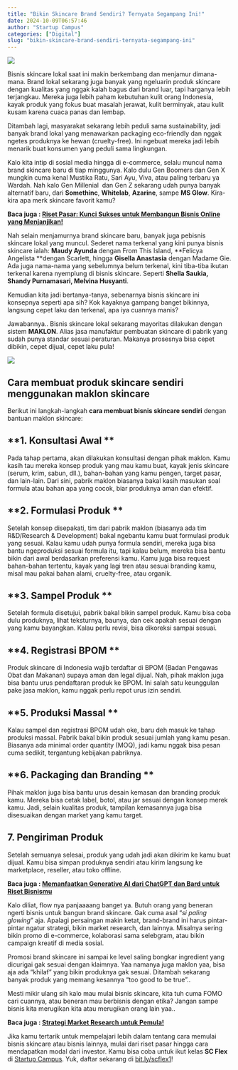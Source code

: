 ```yaml
---
title: "Bikin Skincare Brand Sendiri? Ternyata Segampang Ini!"
date: 2024-10-09T06:57:46
author: "Startup Campus"
categories: ["Digital"]
slug: "bikin-skincare-brand-sendiri-ternyata-segampang-ini"
---
```


![](https://lh7-rt.googleusercontent.com/docsz/AD_4nXeplQB1WZgqwk03y8rJUfMf5WzgiTEbmDeQh9illqbTAJppCXtBevUOKfZWUgzLvfNZ-9A_qdyk2pb4-ohTgrHMKoKYcpAbbMl67vSvAIx7Uej6zP-ZI5OdimCbPifkFNkVsjRm9g_ctmCjJYJ5C904WIes?key=vV_9f1MQ7LzHdtp7ANtlyQ)

Bisnis skincare lokal saat ini makin berkembang dan menjamur dimana-mana. Brand lokal sekarang juga banyak yang ngeluarin produk skincare dengan kualitas yang nggak kalah bagus dari brand luar, tapi harganya lebih terjangkau. Mereka juga lebih paham kebutuhan kulit orang Indonesia, kayak produk yang fokus buat masalah jerawat, kulit berminyak, atau kulit kusam karena cuaca panas dan lembap.

Ditambah lagi, masyarakat sekarang lebih peduli sama sustainability, jadi banyak brand lokal yang menawarkan packaging eco-friendly dan nggak ngetes produknya ke hewan (cruelty-free). Ini ngebuat mereka jadi lebih menarik buat konsumen yang peduli sama lingkungan.

Kalo kita intip di sosial media hingga di e-commerce, selalu muncul nama brand skincare baru di tiap minggunya. Kalo dulu Gen Boomers dan Gen X mungkin cuma kenal Mustika Ratu, Sari Ayu, Viva, atau paling terbaru ya Wardah. Nah kalo Gen Millenial  dan Gen Z sekarang udah punya banyak alternatif baru, dari **Somethinc**, **Whitelab**, **Azarine**, sampe **MS Glow**. Kira-kira apa merk skincare favorit kamu?

**Baca juga : [Riset Pasar: Kunci Sukses untuk Membangun Bisnis Online yang Menjanjikan!](https://startupcampus.id/blog/langkah-sukses-memulai-bisnis-online-yang-menjanjikan-dengan-market-research/)**

Nah selain menjamurnya brand skincare baru, banyak juga pebisnis skincare lokal yang muncul. Sederet nama terkenal yang kini punya bisnis skincare ialah: **Maudy Ayunda** dengan From This Island, **Felicya Angelista **dengan Scarlett, hingga **Gisella Anastasia** dengan Madame Gie. Ada juga nama-nama yang sebelumnya belum terkenal, kini tiba-tiba ikutan terkenal karena nyemplung di bisnis skincare. Seperti **Shella Saukia, Shandy Purnamasari, Melvina Husyanti**.

Kemudian kita jadi bertanya-tanya, sebenarnya bisnis skincare ini konsepnya seperti apa sih? Kok kayaknya gampang banget bikinnya, langsung cepet laku dan terkenal, apa iya cuannya manis?

Jawabannya.. Bisnis skincare lokal sekarang mayoritas dilakukan dengan sistem **MAKLON**. Alias jasa manufaktur pembuatan skincare di pabrik yang sudah punya standar sesuai peraturan. Makanya prosesnya bisa cepet dibikin, cepet dijual, cepet laku pula!

![](https://lh7-rt.googleusercontent.com/docsz/AD_4nXdSsfXPCzOvTeJ2_vOmTa-79sEss3WfB5Zn8bohVQDI_mKL8hAvfgqziT0nbkQWqfqPTJmu_c00ibICjDTwA5y9ThmWf5fLSm1f9xzR8FxghLVuqcs1ByLqkjOpZL_OqHBWg8kY_2YbPWjNPDTG_JTTCoD8?key=vV_9f1MQ7LzHdtp7ANtlyQ)

## **Cara membuat produk skincare sendiri menggunakan maklon skincare**

Berikut ini langkah-langkah **cara membuat bisnis skincare sendiri** dengan bantuan maklon skincare:

## **1. Konsultasi Awal **

Pada tahap pertama, akan dilakukan konsultasi dengan pihak maklon. Kamu kasih tau mereka konsep produk yang mau kamu buat, kayak jenis skincare (serum, krim, sabun, dll.), bahan-bahan yang kamu pengen, target pasar, dan lain-lain. Dari sini, pabrik maklon biasanya bakal kasih masukan soal formula atau bahan apa yang cocok, biar produknya aman dan efektif.

## **2. Formulasi Produk **

Setelah konsep disepakati, tim dari pabrik maklon (biasanya ada tim R&D/Research & Development) bakal ngebantu kamu buat formulasi produk yang sesuai. Kalau kamu udah punya formula sendiri, mereka juga bisa bantu ngeproduksi sesuai formula itu, tapi kalau belum, mereka bisa bantu bikin dari awal berdasarkan preferensi kamu. Kamu juga bisa request bahan-bahan tertentu, kayak yang lagi tren atau sesuai branding kamu, misal mau pakai bahan alami, cruelty-free, atau organik.

## **3. Sampel Produk **

Setelah formula disetujui, pabrik bakal bikin sampel produk. Kamu bisa coba dulu produknya, lihat teksturnya, baunya, dan cek apakah sesuai dengan yang kamu bayangkan. Kalau perlu revisi, bisa dikoreksi sampai sesuai.

## **4. Registrasi BPOM **

Produk skincare di Indonesia wajib terdaftar di BPOM (Badan Pengawas Obat dan Makanan) supaya aman dan legal dijual. Nah, pihak maklon juga bisa bantu urus pendaftaran produk ke BPOM. Ini salah satu keunggulan pake jasa maklon, kamu nggak perlu repot urus izin sendiri.

## **5. Produksi Massal **

Kalau sampel dan registrasi BPOM udah oke, baru deh masuk ke tahap produksi massal. Pabrik bakal bikin produk sesuai jumlah yang kamu pesan. Biasanya ada minimal order quantity (MOQ), jadi kamu nggak bisa pesan cuma sedikit, tergantung kebijakan pabriknya.

## **6. Packaging dan Branding **

Pihak maklon juga bisa bantu urus desain kemasan dan branding produk kamu. Mereka bisa cetak label, botol, atau jar sesuai dengan konsep merek kamu. Jadi, selain kualitas produk, tampilan kemasannya juga bisa disesuaikan dengan market yang kamu target.

## **7. Pengiriman Produk**

Setelah semuanya selesai, produk yang udah jadi akan dikirim ke kamu buat dijual. Kamu bisa simpan produknya sendiri atau kirim langsung ke marketplace, reseller, atau toko offline.

**Baca juga : [Memanfaatkan Generative AI dari ChatGPT dan Bard untuk Riset Bisnismu](https://startupcampus.id/blog/generative-ai-memanfaatkan-chatgpt-dan-bard-untuk-riset-bisnismu/)**

Kalo diliat, flow nya panjaaaang banget ya. Butuh orang yang beneran ngerti bisnis untuk bangun brand skincare. Gak cuma asal “*si paling glowing*” aja. Apalagi persaingan makin ketat, brand-brand ini harus pintar-pintar ngatur strategi, bikin market research, dan lainnya. Misalnya sering bikin promo di e-commerce, kolaborasi sama selebgram, atau bikin campaign kreatif di media sosial.

Promosi brand skincare ini sampai ke level saling bongkar ingredient yang dicurigai gak sesuai dengan klaimnya. Yaa namanya juga maklon yaa, bisa aja ada “khilaf” yang bikin produknya gak sesuai. Ditambah sekarang banyak produk yang memang kesannya “too good to be true”..

Mesti mikir ulang sih kalo mau mulai bisnis skincare, kita tuh cuma FOMO cari cuannya, atau beneran mau berbisnis dengan etika? Jangan sampe bisnis kita merugikan kita atau merugikan orang lain yaa..

**Baca juga : [Strategi Market Research untuk Pemula!](https://startupcampus.id/blog/strategi-belajar-market-research-untuk-pemula/)**

Jika kamu tertarik untuk mempelajari lebih dalam tentang cara memulai bisnis skincare atau bisnis lainnya, mulai dari riset pasar hingga cara mendapatkan modal dari investor. Kamu bisa coba untuk ikut kelas **SC Flex** di [Startup Campus](https://startupcampus.id/). Yuk, daftar sekarang di [bit.ly/scflex1](http://bit.ly/scflex1)!
